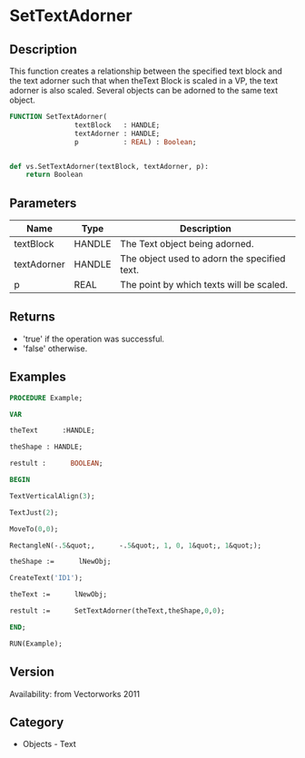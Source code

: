 # SetTextAdorner

## Description
This function creates a relationship between the specified text block and the text adorner such that when theText Block is scaled in a VP, the text adorner is also scaled. Several objects can be adorned to the same text object.    

```pascal
FUNCTION SetTextAdorner(
				textBlock   : HANDLE;
				textAdorner : HANDLE;
				p           : REAL) : Boolean;
```

```python

def vs.SetTextAdorner(textBlock, textAdorner, p):
    return Boolean
```

## Parameters
|Name|Type|Description|
|---|---|---|
|textBlock|HANDLE|The Text object being adorned.|
|textAdorner|HANDLE|The object used to adorn the specified text.|
|p|REAL|The point by which texts will be scaled.|

## Returns
- 'true' if the operation was successful.<BR>
- 'false' otherwise.<BR>


## Examples
```pascal
PROCEDURE Example;

VAR

theText      :HANDLE;

theShape : HANDLE;

restult :      BOOLEAN;

BEGIN

TextVerticalAlign(3);

TextJust(2);

MoveTo(0,0);

RectangleN(-.5&quot;,      -.5&quot;, 1, 0, 1&quot;, 1&quot;);

theShape :=      lNewObj;

CreateText('ID1');

theText :=      lNewObj;

restult :=      SetTextAdorner(theText,theShape,0,0);

END;

RUN(Example);
```

## Version
Availability: from Vectorworks 2011
## Category
* Objects - Text

